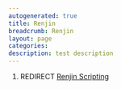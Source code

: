 ```yaml
---
autogenerated: true
title: Renjin
breadcrumb: Renjin
layout: page
categories: 
description: test description
---
```


1.  REDIRECT [Renjin Scripting](Renjin_Scripting "wikilink")
